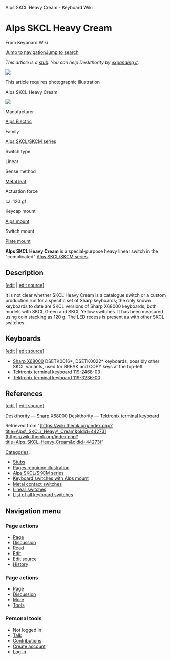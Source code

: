Alps SKCL Heavy Cream - Keyboard Wiki

Alps SKCL Heavy Cream
=====================

From Keyboard Wiki 

[Jump to navigation](https://wiki.themk.org/index.php/Alps_SKCL_Heavy_Cream#column-one)[Jump to search](https://wiki.themk.org/index.php/Alps_SKCL_Heavy_Cream#searchInput)

*This article is a [stub](https://wiki.themk.org/index.php/Deskthority:stub "Deskthority:stub"). You can help Deskthority by [expanding it](https://wiki.themk.org/index.php?title=Alps_SKCL_Heavy_Cream&action=edit).*

![](https://wiki.themk.org/images/1/1a/Template_icon--Illustration.png)

This article requires photographic illustration

Alps SKCL Heavy Cream

[![](https://wiki.themk.org/images/0/07/Alps_SKCL_Heavy_Cream.jpg)](https://wiki.themk.org/index.php/File:Alps_SKCL_Heavy_Cream.jpg)

Manufacturer

[Alps Electric](https://wiki.themk.org/index.php/Alps_Electric "Alps Electric")

Family

[Alps SKCL/SKCM series](https://wiki.themk.org/index.php/Alps_SKCL/SKCM_series "Alps SKCL/SKCM series")

Switch type

Linear

Sense method

[Metal leaf](https://wiki.themk.org/index.php/Contact_mechanism#Metal_leaf "Contact mechanism")

Actuation force

ca. 120 gf

Keycap mount

[Alps mount](https://wiki.themk.org/index.php/Keycap_mount#Alps_mount "Keycap mount")

Switch mount

[Plate mount](https://wiki.themk.org/index.php/Switch_mount#Plate_mount "Switch mount")

**Alps SKCL Heavy Cream** is a special-purpose heavy linear switch in the "complicated" [Alps SKCL/SKCM series](https://wiki.themk.org/index.php/Alps_SKCL/SKCM_series "Alps SKCL/SKCM series").<ref name="DT-X68000" />

Description
-----------

\[[edit](https://wiki.themk.org/index.php?title=Alps_SKCL_Heavy_Cream&veaction=edit&section=1 "Edit section: Description") | [edit source](https://wiki.themk.org/index.php?title=Alps_SKCL_Heavy_Cream&action=edit&section=1 "Edit section's source code: Description")\]

It is not clear whether SKCL Heavy Cream is a catalogue switch or a custom production run for a specific set of Sharp keyboards; the only known keyboards to date are SKCL versions of Sharp X68000 keyboards, both models with SKCL Green and SKCL Yellow switches. It has been measured using coin stacking as 120 g. The LED recess is present as with other SKCL switches.

Keyboards
---------

\[[edit](https://wiki.themk.org/index.php?title=Alps_SKCL_Heavy_Cream&veaction=edit&section=2 "Edit section: Keyboards") | [edit source](https://wiki.themk.org/index.php?title=Alps_SKCL_Heavy_Cream&action=edit&section=2 "Edit section's source code: Keyboards")\]

*   [Sharp X68000](https://wiki.themk.org/index.php/Sharp_X68000 "Sharp X68000") DSETK0016\*, DSETK0022\* keyboards, possibly other SKCL variants, used for BREAK and COPY keys at the top-left<ref name="DT-X68000" />
*   [Tektronix terminal keyboard 119-2468-03](https://wiki.themk.org/index.php?title=Tektronix_terminal_keyboard_119-2468-03&action=edit&redlink=1 "Tektronix terminal keyboard 119-2468-03 (page does not exist)")<ref name="Tektronix terminal keyboard 119-2468-03" />
*   [Tektronix terminal keyboard 119-3236-00](https://wiki.themk.org/index.php?title=Tektronix_terminal_keyboard_119-3236-00&action=edit&redlink=1 "Tektronix terminal keyboard 119-3236-00 (page does not exist)")

References
----------

\[[edit](https://wiki.themk.org/index.php?title=Alps_SKCL_Heavy_Cream&veaction=edit&section=3 "Edit section: References") | [edit source](https://wiki.themk.org/index.php?title=Alps_SKCL_Heavy_Cream&action=edit&section=3 "Edit section's source code: References")\]

<references> <ref name="DT-X68000">Deskthority — [Sharp X68000](https://deskthority.net/wiki-talk-f33/sharp-x68000-t12907.html)</ref> <ref name="Tektronix terminal keyboard 119-2468-03">Deskthority — [Tektronix terminal keyboard](https://deskthority.net/photos-f62/tektronix-terminal-keyboard-119-2468-03-t15240.html)</ref> </references>

Retrieved from "[https://wiki.themk.org/index.php?title=Alps\_SKCL\_Heavy\_Cream&oldid=44273](https://wiki.themk.org/index.php?title=Alps_SKCL_Heavy_Cream&oldid=44273)"

[Categories](https://wiki.themk.org/index.php/Special:Categories "Special:Categories"):

*   [Stubs](https://wiki.themk.org/index.php/Category:Stubs "Category:Stubs")
*   [Pages requiring illustration](https://wiki.themk.org/index.php/Category:Pages_requiring_illustration "Category:Pages requiring illustration")
*   [Alps SKCL/SKCM series](https://wiki.themk.org/index.php/Category:Alps_SKCL/SKCM_series "Category:Alps SKCL/SKCM series")
*   [Keyboard switches with Alps mount](https://wiki.themk.org/index.php/Category:Keyboard_switches_with_Alps_mount "Category:Keyboard switches with Alps mount")
*   [Metal contact switches](https://wiki.themk.org/index.php/Category:Metal_contact_switches "Category:Metal contact switches")
*   [Linear switches](https://wiki.themk.org/index.php/Category:Linear_switches "Category:Linear switches")
*   [List of all keyboard switches](https://wiki.themk.org/index.php/Category:List_of_all_keyboard_switches "Category:List of all keyboard switches")

Navigation menu
---------------

### Page actions

*   [Page](https://wiki.themk.org/index.php/Alps_SKCL_Heavy_Cream "View the content page [c]")
*   [Discussion](https://wiki.themk.org/index.php?title=Talk:Alps_SKCL_Heavy_Cream&action=edit&redlink=1 "Discussion about the content page (page does not exist) [t]")
*   [Read](https://wiki.themk.org/index.php/Alps_SKCL_Heavy_Cream)
*   [Edit](https://wiki.themk.org/index.php?title=Alps_SKCL_Heavy_Cream&veaction=edit "Edit this page [v]")
*   [Edit source](https://wiki.themk.org/index.php?title=Alps_SKCL_Heavy_Cream&action=edit "Edit the source code of this page [e]")
*   [History](https://wiki.themk.org/index.php?title=Alps_SKCL_Heavy_Cream&action=history "Past revisions of this page [h]")

### Page actions

*   [Page](https://wiki.themk.org/index.php/Alps_SKCL_Heavy_Cream "Page")
*   [Discussion](https://wiki.themk.org/index.php?title=Talk:Alps_SKCL_Heavy_Cream&action=edit&redlink=1 " (page does not exist)")
*   [More](https://wiki.themk.org/index.php/Alps_SKCL_Heavy_Cream#p-cactions)
*   [Tools](https://wiki.themk.org/index.php/Alps_SKCL_Heavy_Cream#p-tb "Tools")

### Personal tools

*   Not logged in
*   [Talk](https://wiki.themk.org/index.php/Special:MyTalk "Discussion about edits from this IP address [n]")
*   [Contributions](https://wiki.themk.org/index.php/Special:MyContributions "A list of edits made from this IP address [y]")
*   [Create account](https://wiki.themk.org/index.php?title=Special:CreateAccount&returnto=Alps+SKCL+Heavy+Cream "You are encouraged to create an account and log in; however, it is not mandatory")
*   [Log in](https://wiki.themk.org/index.php?title=Special:UserLogin&returnto=Alps+SKCL+Heavy+Cream "You are encouraged to log in; however, it is not mandatory [o]")

[](https://wiki.themk.org/index.php/Main_Page) [](https://wiki.themk.org/index.php/Alps_SKCL_Heavy_Cream#sidebar "Jump to navigation")[](https://wiki.themk.org/index.php/Alps_SKCL_Heavy_Cream#p-personal "user tools")[](https://wiki.themk.org/index.php/Alps_SKCL_Heavy_Cream#globalWrapper "back to top")